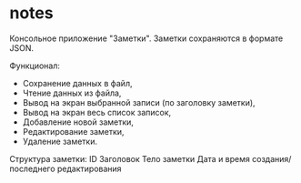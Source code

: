 # notes
Консольное приложение "Заметки".
Заметки сохраняются в формате JSON.


Функционал:
- Сохранение данных в файл,
- Чтение данных из файла, 
- Вывод на экран выбранной записи (по заголовку заметки), 
- Вывод на экран весь список записок, 
- Добавление новой заметки, 
- Редактирование заметки,
- Удаление заметки.


Структура заметки:
ID  Заголовок   Тело заметки     Дата и время создания/последнего редактирования


